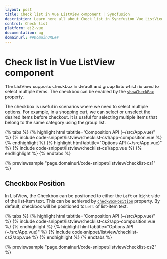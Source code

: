 ```yaml
---
layout: post
title: Check list in Vue ListView component | Syncfusion
description: Learn here all about Check list in Syncfusion Vue ListView component of Syncfusion Essential JS 2 and more.
control: Check list 
platform: ej2-vue
documentation: ug
domainurl: ##DomainURL##
---
```


# Check list in Vue ListView component

The ListView supports checkbox in default and group lists which is used to select multiple items. The checkbox can be enabled by the [`showCheckBox`](https://helpej2.syncfusion.com/vue/documentation/api/list-view/#showcheckbox) property.

The checkbox is useful in scenarios where we need to select multiple options. For example, in a shopping cart, we can select or unselect the desired items before checkout. It is useful for selecting multiple items that belong to the same category using the group list.

{% tabs %}
{% highlight html tabtitle="Composition API (~/src/App.vue)" %}
{% include code-snippet/listview/checklist-cs1/app-composition.vue %}
{% endhighlight %}
{% highlight html tabtitle="Options API (~/src/App.vue)" %}
{% include code-snippet/listview/checklist-cs1/app.vue %}
{% endhighlight %}
{% endtabs %}
        
{% previewsample "page.domainurl/code-snippet/listview/checklist-cs1" %}

## Checkbox Position

In ListView, the Checkbox can be positioned to either the `Left` or `Right` side of the list-item text. This can be achieved by [`checkBoxPosition`](https://helpej2.syncfusion.com/vue/documentation/api/list-view/#checkboxposition) property. By default, checkbox will be positioned to `Left` of list-item text.

{% tabs %}
{% highlight html tabtitle="Composition API (~/src/App.vue)" %}
{% include code-snippet/listview/checklist-cs2/app-composition.vue %}
{% endhighlight %}
{% highlight html tabtitle="Options API (~/src/App.vue)" %}
{% include code-snippet/listview/checklist-cs2/app.vue %}
{% endhighlight %}
{% endtabs %}
        
{% previewsample "page.domainurl/code-snippet/listview/checklist-cs2" %}